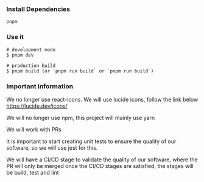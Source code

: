 ### Install Dependencies

```
pnpm
```

### Use it

```
# development mode
$ pnpm dev

# production build
$ pnpm build (or `pnpm run build` or `pnpm run build`)
```

### Important information

We no longer use react-icons. We will use lucide icons, follow the link below https://lucide.dev/icons/

We will no longer use npm, this project will mainly use yarn

We will work with PRs

It is important to start creating unit tests to ensure the quality of our software, so we will use jest for this.

We will have a CI/CD stage to validate the quality of our software, where the PR will only be merged once the CI/CD stages are satisfied, the stages will be build, test and lint
